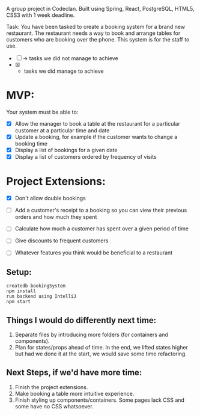 A group project in Codeclan. Built using Spring, React, PostgreSQL, HTML5, CSS3 with 1 week deadline.

Task: 
You have been tasked to create a booking system for a brand new restaurant. The restaurant needs a way to book and arrange tables for customers who are booking over the phone. This system is for the staff to use.

- [ ] -> tasks we did not manage to achieve
- [x] - tasks we did manage to achieve

# MVP:
Your system must be able to:

- [x] Allow the manager to book a table at the restaurant for a particular customer at a particular time and date
- [x] Update a booking, for example if the customer wants to change a booking time
- [x] Display a list of bookings for a given date
- [x] Display a list of customers ordered by frequency of visits

# Project Extensions:

- [x] Don't allow double bookings
- [ ] Add a customer's receipt to a booking so you can view their previous orders and how much they spent
- [ ] Calculate how much a customer has spent over a given period of time
- [ ] Give discounts to frequent customers
- [ ] Whatever features you think would be beneficial to a restaurant


## Setup:

```
createdb bookingSystem
npm install
run backend using IntelliJ
npm start
```

## Things I would do differently next time:
1. Separate files by introducing more folders (for containers and components).
2. Plan for states/props ahead of time. In the end, we lifted states higher but had we done it at the start, 
we would save some time refactoring.

## Next Steps, if we'd have more time:
1. Finish the project extensions.
2. Make booking a table more intuitive experience.
4. Finish styling up components/containers. Some pages lack CSS and some have no CSS whatsoever. 


